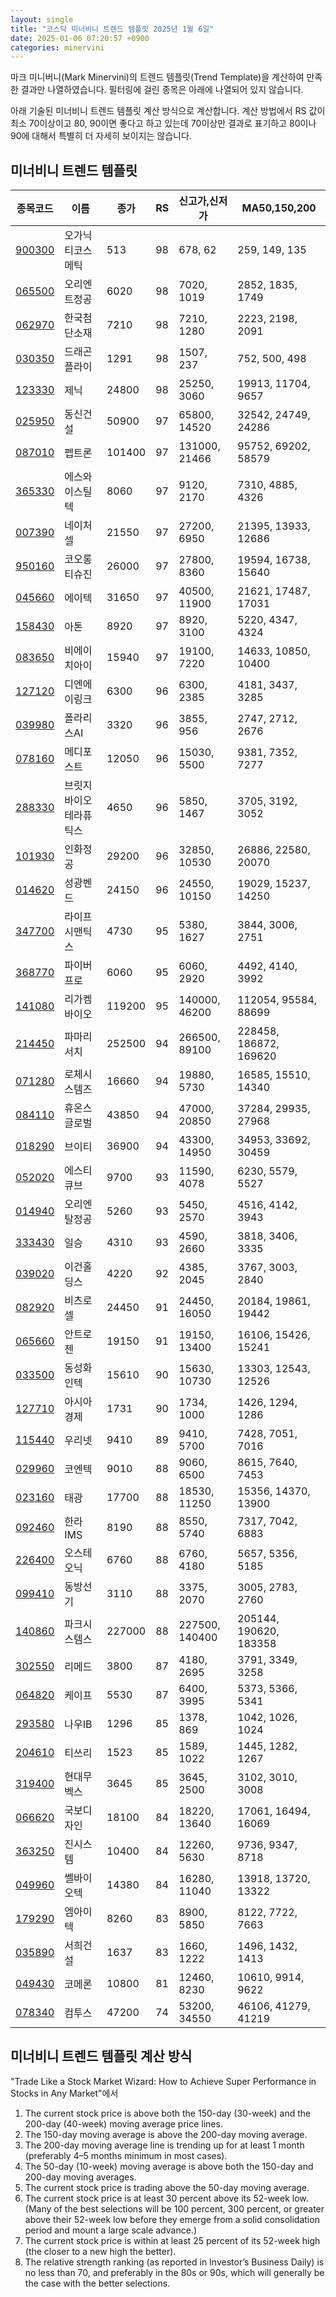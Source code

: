 ```yaml
---
layout: single
title: "코스닥 미너비니 트렌드 템플릿 2025년 1월 6일"
date: 2025-01-06 07:20:57 +0900
categories: minervini
---
```

마크 미니버니(Mark Minervini)의 트렌드 템플릿(Trend Template)을 계산하여 만족한 결과만 나열하였습니다. 필터링에 걸린 종목은 아래에 나열되어 있지 않습니다.

아래 기술된 미너비니 트렌드 템플릿 계산 방식으로 계산합니다. 계산 방법에서 RS 값이 최소 70이상이고 80, 90이면 좋다고 하고 있는데 70이상만 결과로 표기하고 80이나 90에 대해서 특별히 더 자세히 보이지는 않습니다.

## 미너비니 트렌드 템플릿

|종목코드|이름|종가|RS|신고가,신저가|MA50,150,200|
|------|---|---|--|---------|------------|
|[900300](https://finance.daum.net/quotes/A900300)|오가닉티코스메틱|513|98|678, 62|259, 149, 135|
|[065500](https://finance.daum.net/quotes/A065500)|오리엔트정공|6020|98|7020, 1019|2852, 1835, 1749|
|[062970](https://finance.daum.net/quotes/A062970)|한국첨단소재|7210|98|7210, 1280|2223, 2198, 2091|
|[030350](https://finance.daum.net/quotes/A030350)|드래곤플라이|1291|98|1507, 237|752, 500, 498|
|[123330](https://finance.daum.net/quotes/A123330)|제닉|24800|98|25250, 3060|19913, 11704, 9657|
|[025950](https://finance.daum.net/quotes/A025950)|동신건설|50900|97|65800, 14520|32542, 24749, 24286|
|[087010](https://finance.daum.net/quotes/A087010)|펩트론|101400|97|131000, 21466|95752, 69202, 58579|
|[365330](https://finance.daum.net/quotes/A365330)|에스와이스틸텍|8060|97|9120, 2170|7310, 4885, 4326|
|[007390](https://finance.daum.net/quotes/A007390)|네이처셀|21550|97|27200, 6950|21395, 13933, 12686|
|[950160](https://finance.daum.net/quotes/A950160)|코오롱티슈진|26000|97|27800, 8360|19594, 16738, 15640|
|[045660](https://finance.daum.net/quotes/A045660)|에이텍|31650|97|40500, 11900|21621, 17487, 17031|
|[158430](https://finance.daum.net/quotes/A158430)|아톤|8920|97|8920, 3100|5220, 4347, 4324|
|[083650](https://finance.daum.net/quotes/A083650)|비에이치아이|15940|97|19100, 7220|14633, 10850, 10400|
|[127120](https://finance.daum.net/quotes/A127120)|디엔에이링크|6300|96|6300, 2385|4181, 3437, 3285|
|[039980](https://finance.daum.net/quotes/A039980)|폴라리스AI|3320|96|3855, 956|2747, 2712, 2676|
|[078160](https://finance.daum.net/quotes/A078160)|메디포스트|12050|96|15030, 5500|9381, 7352, 7277|
|[288330](https://finance.daum.net/quotes/A288330)|브릿지바이오테라퓨틱스|4650|96|5850, 1467|3705, 3192, 3052|
|[101930](https://finance.daum.net/quotes/A101930)|인화정공|29200|96|32850, 10530|26886, 22580, 20070|
|[014620](https://finance.daum.net/quotes/A014620)|성광벤드|24150|96|24550, 10150|19029, 15237, 14250|
|[347700](https://finance.daum.net/quotes/A347700)|라이프시맨틱스|4730|95|5380, 1627|3844, 3006, 2751|
|[368770](https://finance.daum.net/quotes/A368770)|파이버프로|6060|95|6060, 2920|4492, 4140, 3992|
|[141080](https://finance.daum.net/quotes/A141080)|리가켐바이오|119200|95|140000, 46200|112054, 95584, 88699|
|[214450](https://finance.daum.net/quotes/A214450)|파마리서치|252500|94|266500, 89100|228458, 186872, 169620|
|[071280](https://finance.daum.net/quotes/A071280)|로체시스템즈|16660|94|19880, 5730|16585, 15510, 14340|
|[084110](https://finance.daum.net/quotes/A084110)|휴온스글로벌|43850|94|47000, 20850|37284, 29935, 27968|
|[018290](https://finance.daum.net/quotes/A018290)|브이티|36900|94|43300, 14950|34953, 33692, 30459|
|[052020](https://finance.daum.net/quotes/A052020)|에스티큐브|9700|93|11590, 4078|6230, 5579, 5527|
|[014940](https://finance.daum.net/quotes/A014940)|오리엔탈정공|5260|93|5450, 2570|4516, 4142, 3943|
|[333430](https://finance.daum.net/quotes/A333430)|일승|4310|93|4590, 2660|3818, 3406, 3335|
|[039020](https://finance.daum.net/quotes/A039020)|이건홀딩스|4220|92|4385, 2045|3767, 3003, 2840|
|[082920](https://finance.daum.net/quotes/A082920)|비츠로셀|24450|91|24450, 16050|20184, 19861, 19442|
|[065660](https://finance.daum.net/quotes/A065660)|안트로젠|19150|91|19150, 13400|16106, 15426, 15241|
|[033500](https://finance.daum.net/quotes/A033500)|동성화인텍|15610|90|15630, 10730|13303, 12543, 12526|
|[127710](https://finance.daum.net/quotes/A127710)|아시아경제|1731|90|1734, 1000|1426, 1294, 1286|
|[115440](https://finance.daum.net/quotes/A115440)|우리넷|9410|89|9410, 5700|7428, 7051, 7016|
|[029960](https://finance.daum.net/quotes/A029960)|코엔텍|9010|88|9060, 6500|8615, 7640, 7453|
|[023160](https://finance.daum.net/quotes/A023160)|태광|17700|88|18530, 11250|15356, 14370, 13900|
|[092460](https://finance.daum.net/quotes/A092460)|한라IMS|8190|88|8550, 5740|7317, 7042, 6883|
|[226400](https://finance.daum.net/quotes/A226400)|오스테오닉|6760|88|6760, 4180|5657, 5356, 5185|
|[099410](https://finance.daum.net/quotes/A099410)|동방선기|3110|88|3375, 2070|3005, 2783, 2760|
|[140860](https://finance.daum.net/quotes/A140860)|파크시스템스|227000|88|227500, 140400|205144, 190620, 183358|
|[302550](https://finance.daum.net/quotes/A302550)|리메드|3800|87|4180, 2695|3791, 3349, 3258|
|[064820](https://finance.daum.net/quotes/A064820)|케이프|5530|87|6400, 3995|5373, 5366, 5341|
|[293580](https://finance.daum.net/quotes/A293580)|나우IB|1296|85|1378, 869|1042, 1026, 1024|
|[204610](https://finance.daum.net/quotes/A204610)|티쓰리|1523|85|1589, 1022|1445, 1282, 1267|
|[319400](https://finance.daum.net/quotes/A319400)|현대무벡스|3645|85|3645, 2500|3102, 3010, 3008|
|[066620](https://finance.daum.net/quotes/A066620)|국보디자인|18100|84|18220, 13640|17061, 16494, 16069|
|[363250](https://finance.daum.net/quotes/A363250)|진시스템|10400|84|12260, 5630|9736, 9347, 8718|
|[049960](https://finance.daum.net/quotes/A049960)|쎌바이오텍|14380|84|16280, 11040|13918, 13720, 13322|
|[179290](https://finance.daum.net/quotes/A179290)|엠아이텍|8260|83|8900, 5850|8122, 7722, 7663|
|[035890](https://finance.daum.net/quotes/A035890)|서희건설|1637|83|1660, 1222|1496, 1432, 1413|
|[049430](https://finance.daum.net/quotes/A049430)|코메론|10800|81|12460, 8230|10610, 9914, 9622|
|[078340](https://finance.daum.net/quotes/A078340)|컴투스|47200|74|53200, 34550|46106, 41279, 41219|

## 미너비니 트렌드 템플릿 계산 방식

"Trade Like a Stock Market Wizard: How to Achieve Super Performance in Stocks in Any Market"에서

 1. The current stock price is above both the 150-day (30-week) and the 200-day (40-week) moving average price lines.
 1. The 150-day moving average is above the 200-day moving average.
 1. The 200-day moving average line is trending up for at least 1 month (preferably 4–5 months minimum in most cases).
 1. The 50-day (10-week) moving average is above both the 150-day and 200-day moving averages.
 1. The current stock price is trading above the 50-day moving average.
 1. The current stock price is at least 30 percent above its 52-week low. (Many of the best selections will be 100 percent, 300 percent, or greater above their 52-week low before they emerge from a solid consolidation period and mount a large scale advance.)
 1. The current stock price is within at least 25 percent of its 52-week high (the closer to a new high the better).
 1. The relative strength ranking (as reported in Investor’s Business Daily) is no less than 70, and preferably in the 80s or 90s, which will generally be the case with the better selections.
